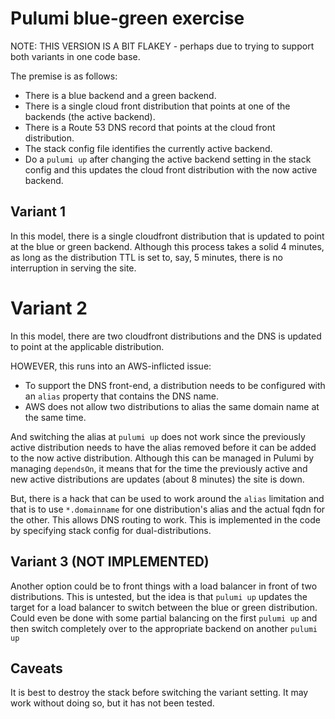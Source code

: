 # Pulumi blue-green exercise

NOTE: THIS VERSION IS A BIT FLAKEY - perhaps due to trying to support both variants in one code base.

The premise is as follows:
* There is a blue backend and a green backend.
* There is a single cloud front distribution that points at one of the backends (the active backend).
* There is a Route 53 DNS record that points at the cloud front distribution.
* The stack config file identifies the currently active backend.
* Do a `pulumi up` after changing the active backend setting in the stack config and this updates the cloud front distribution with the now active backend.

## Variant 1
In this model, there is a single cloudfront distribution that is updated to point at the blue or green backend.
Although this process takes a solid 4 minutes, as long as the distribution TTL is set to, say, 5 minutes, there is no interruption in serving the site.

# Variant 2
In this model, there are two cloudfront distributions and the DNS is updated to point at the applicable distribution.  

HOWEVER, this runs into an AWS-inflicted issue:
* To support the DNS front-end, a distribution needs to be configured with an `alias` property that contains the DNS name.
* AWS does not allow two distributions to alias the same domain name at the same time. 

And switching the alias at `pulumi up` does not work since the previously active distribution needs to have the alias removed before it can be added to the now active distribution. Although this can be managed in Pulumi by managing `dependsOn`, it means that for the time the previously active and new active distributions are updates (about 8 minutes) the site is down.

But, there is a hack that can be used to work around the `alias` limitation and that is to use `*.domainname` for one distribution's alias and the actual fqdn for the other. This allows DNS routing to work.
This is implemented in the code by specifying stack config for dual-distributions.

## Variant 3 (NOT IMPLEMENTED)
Another option could be to front things with a load balancer in front of two distributions.
This is untested, but the idea is that `pulumi up` updates the target for a load balancer to switch between the blue or green distribution. Could even be done with some partial balancing on the first `pulumi up` and then switch completely over to the appropriate backend on another `pulumi up`

## Caveats
It is best to destroy the stack before switching the variant setting.
It may work without doing so, but it has not been tested.